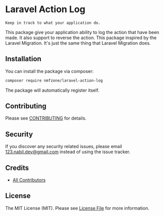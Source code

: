 # Laravel Action Log

`Keep in track to what your application do.`

This package give your application ability to log the action that have been made. It also support to reverse the action.
This package inspired by the Laravel Migration. It's just the same thing that Laravel Migration does.

## Installation

You can install the package via composer:

``` bash
composer require nmfzone/laravel-action-log
```

The package will automatically register itself.

## Contributing

Please see [CONTRIBUTING](CONTRIBUTING.md) for details.

## Security

If you discover any security related issues, please email 123.nabil.dev@gmail.com instead of using the issue tracker.

## Credits

- [All Contributors](../../contributors)

## License

The MIT License (MIT). Please see [License File](LICENSE.md) for more information.
